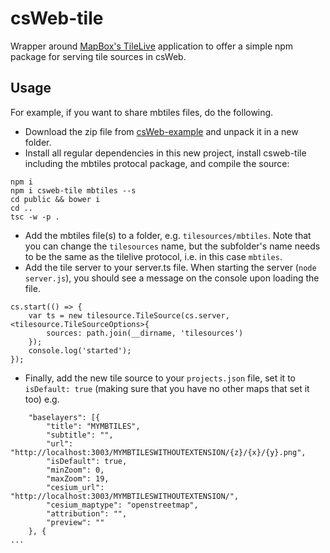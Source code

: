 # csWeb-tile
Wrapper around [MapBox's TileLive](https://github.com/mapbox/tilelive) application to offer a simple npm package for serving tile sources in csWeb.

## Usage

For example, if you want to share mbtiles files, do the following.

* Download the zip file from [csWeb-example](https://github.com/TNOCS/csWeb-example) and unpack it in a new folder.
* Install all regular dependencies in this new project, install csweb-tile including the mbtiles protocal package, and compile the source:
```
npm i
npm i csweb-tile mbtiles --s
cd public && bower i
cd ..
tsc -w -p .
```
* Add the mbtiles file(s) to a folder, e.g. ```tilesources/mbtiles```. Note that you can change 
the ```tilesources``` name, but the subfolder's name needs to be the same as the tilelive protocol, 
i.e. in this case ```mbtiles```. 
* Add the tile server to your server.ts file. When starting the server (```node server.js```), you should see a 
message on the console upon loading the file. 
```
cs.start(() => {
    var ts = new tilesource.TileSource(cs.server, <tilesource.TileSourceOptions>{
        sources: path.join(__dirname, 'tilesources')
    });
    console.log('started');
});
```
* Finally, add the new tile source to your ```projects.json``` file, set it to ```isDefault: true``` (making sure that you have no other maps that set it too) 
e.g.
```
    "baselayers": [{
        "title": "MYMBTILES",
        "subtitle": "",
        "url": "http://localhost:3003/MYMBTILESWITHOUTEXTENSION/{z}/{x}/{y}.png",
        "isDefault": true,
        "minZoom": 0,
        "maxZoom": 19,
        "cesium_url": "http://localhost:3003/MYMBTILESWITHOUTEXTENSION/",
        "cesium_maptype": "openstreetmap",
        "attribution": "",
        "preview": ""
    }, {
...
```
